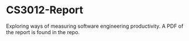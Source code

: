 # CS3012-Report
Exploring ways of measuring software engineering productivity. A PDF of the report is found in the repo.
